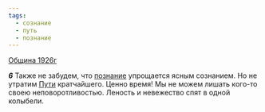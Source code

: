 ```yaml
---
tags:
  - сознание
  - путь
  - познание
---
```


[Община 1926г](/agni/1926)

___6___
Также не забудем, что [познание](/tag/#познание) упрощается ясным сознанием. Но не утратим [Пути](/tag/#путь) кратчайшего. Ценно время! Мы не можем лишать кого-то своею неповоротливостью. Леность и невежество спят в одной колыбели.   

